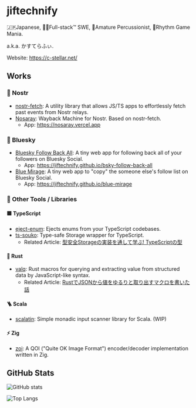 # jiftechnify

🇯🇵Japanese, 👨‍💻Full-stack™ SWE, 🥁Amature Percussionist, 🎹Rhythm Game Mania.

a.k.a. かすてらふぃ.

Website: https://c-stellar.net/

## Works
### 🦤 Nostr

- [nostr-fetch](https://github.com/jiftechnify/nostr-fetch): A utility library that allows JS/TS apps to effortlessly fetch past events from Nostr relays.
- [Nosaray](https://github.com/jiftechnify/nosaray): Wayback Machine for Nostr. Based on nostr-fetch.
    - App: https://nosaray.vercel.app

### 💠 Bluesky

- [Bluesky Follow Back All](https://github.com/jiftechnfy/bsky-follow-back-all): A tiny web app for following back all of your followers on Bluesky Social.
    - App: https://jiftechnify.github.io/bsky-follow-back-all
- [Blue Mirage](https://github.com/jiftechnfy/blue-mirage): A tiny web app to "copy" the someone else's follow list on Bluesky Social.
    - App: https://jiftechnify.github.io/blue-mirage

### 🔧 Other Tools / Libraries

#### 🟦 TypeScript
- [eject-enum](https://github.com/jiftechnify/eject-enum): Ejects enums from your TypeScript codebases.
- [ts-souko](https://github.com/jiftechnify/ts-souko): Type-safe Storage wrapper for TypeScript.
    - Related Article: [型安全Storageの実装を通して学ぶ! TypeScriptの型](https://zenn.dev/jiftechnify/articles/2489f4103918a2)

#### 🦀 Rust
- [valq](https://github.com/jiftechnify/valq): Rust macros for querying and extracting value from structured data by JavaScript-like syntax.
    - Related Article: [RustでJSONから値をゆるりと取り出すマクロを書いた話](https://zenn.dev/jiftechnify/articles/rust-macro-for-query-json)

#### 🪜 Scala
- [scalatin](https://github.com/jiftechnify/scalatin): Simple monadic input scanner library for Scala. (WIP)

#### ⚡️ Zig
- [zoi](https://github.com/jiftechnify/zoi): A QOI ("Quite OK Image Format") encoder/decoder implementation written in Zig.

## GitHub Stats

![GitHub stats](https://github-readme-stats.vercel.app/api?username=jiftechnify&theme=nord&show_icons=true)

![Top Langs](https://github-readme-stats.vercel.app/api/top-langs/?username=jiftechnify&hide=html,c,c%2B%2B,css&theme=nord)

